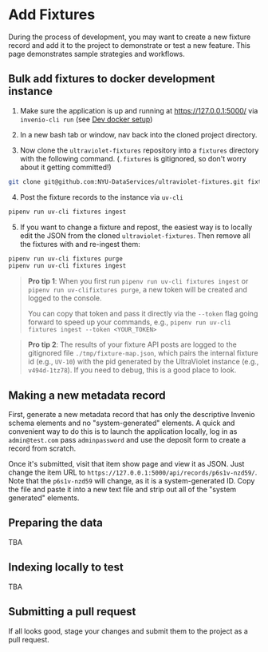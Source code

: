 # Add Fixtures

During the process of development, you may want to create a new fixture record and add it to the project to demonstrate or test a new feature. This page demonstrates sample strategies and workflows.

## Bulk add fixtures to docker development instance

1. Make sure the application is up and running at https://127.0.0.1:5000/ via `invenio-cli run` (see [Dev docker setup](../../get-started/dev-docker-setup/))

2. In a new bash tab or window, nav back into the cloned project directory.

3. Now clone the `ultraviolet-fixtures` repository into a `fixtures` directory with the following command. (`.fixtures` is gitignored, so don't worry about it getting committed!)

  ``` sh
  git clone git@github.com:NYU-DataServices/ultraviolet-fixtures.git fixtures
  ```
4. Post the fixture records to the instance via `uv-cli`
  ``` sh
  pipenv run uv-cli fixtures ingest
  ```
5. If you want to change a fixture and repost, the easiest way is to locally edit the JSON from the cloned `ultraviolet-fixtures`. Then remove all the fixtures with and re-ingest them:
  ``` sh
  pipenv run uv-cli fixtures purge
  pipenv run uv-cli fixtures ingest
  ```

> **Pro tip 1**:
> When you first run `pipenv run uv-cli fixtures ingest` or `pipenv run uv-clifixtures purge`, a new token will be created and logged to the console.
>
> You can copy that token and pass it directly via the `--token` flag going forward to speed up your commands, e.g.,
> `pipenv run uv-cli fixtures ingest --token <YOUR_TOKEN>`

> **Pro tip 2**:
> The results of your fixture API posts are logged to the gitignored file `./tmp/fixture-map.json`, which pairs the internal fixture id (e.g., `UV-10`) with the pid generated by the UltraViolet instance (e.g., `v494d-1tz78`). If you need to debug, this is a good place to look.

## Making a new metadata record

First, generate a new metadata record that has only the descriptive Invenio schema elements and no "system-generated" elements. A quick and convenient way to do this is to launch the application locally, log in as `admin@test.com` pass `adminpassword` and use the deposit form to create a record from scratch.

Once it's submitted, visit that item show page and view it as JSON. Just change the item URL to `https://127.0.0.1:5000/api/records/p6s1v-nzd59/`. Note that the `p6s1v-nzd59` will change, as it is a system-generated ID. Copy the file and paste it into a new text file and strip out all of the "system generated" elements.

## Preparing the data

TBA

## Indexing locally to test

TBA

## Submitting a pull request

If all looks good, stage your changes and submit them to the project as a pull request.

